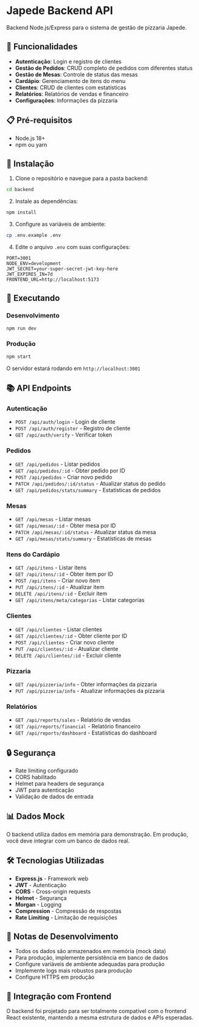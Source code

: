 # Japede Backend API

Backend Node.js/Express para o sistema de gestão de pizzaria Japede.

## 🚀 Funcionalidades

- **Autenticação**: Login e registro de clientes
- **Gestão de Pedidos**: CRUD completo de pedidos com diferentes status
- **Gestão de Mesas**: Controle de status das mesas
- **Cardápio**: Gerenciamento de itens do menu
- **Clientes**: CRUD de clientes com estatísticas
- **Relatórios**: Relatórios de vendas e financeiro
- **Configurações**: Informações da pizzaria

## 📋 Pré-requisitos

- Node.js 18+ 
- npm ou yarn

## 🔧 Instalação

1. Clone o repositório e navegue para a pasta backend:
```bash
cd backend
```

2. Instale as dependências:
```bash
npm install
```

3. Configure as variáveis de ambiente:
```bash
cp .env.example .env
```

4. Edite o arquivo `.env` com suas configurações:
```env
PORT=3001
NODE_ENV=development
JWT_SECRET=your-super-secret-jwt-key-here
JWT_EXPIRES_IN=7d
FRONTEND_URL=http://localhost:5173
```

## 🚀 Executando

### Desenvolvimento
```bash
npm run dev
```

### Produção
```bash
npm start
```

O servidor estará rodando em `http://localhost:3001`

## 📚 API Endpoints

### Autenticação
- `POST /api/auth/login` - Login de cliente
- `POST /api/auth/register` - Registro de cliente
- `GET /api/auth/verify` - Verificar token

### Pedidos
- `GET /api/pedidos` - Listar pedidos
- `GET /api/pedidos/:id` - Obter pedido por ID
- `POST /api/pedidos` - Criar novo pedido
- `PATCH /api/pedidos/:id/status` - Atualizar status do pedido
- `GET /api/pedidos/stats/summary` - Estatísticas de pedidos

### Mesas
- `GET /api/mesas` - Listar mesas
- `GET /api/mesas/:id` - Obter mesa por ID
- `PATCH /api/mesas/:id/status` - Atualizar status da mesa
- `GET /api/mesas/stats/summary` - Estatísticas de mesas

### Itens do Cardápio
- `GET /api/itens` - Listar itens
- `GET /api/itens/:id` - Obter item por ID
- `POST /api/itens` - Criar novo item
- `PUT /api/itens/:id` - Atualizar item
- `DELETE /api/itens/:id` - Excluir item
- `GET /api/itens/meta/categorias` - Listar categorias

### Clientes
- `GET /api/clientes` - Listar clientes
- `GET /api/clientes/:id` - Obter cliente por ID
- `POST /api/clientes` - Criar novo cliente
- `PUT /api/clientes/:id` - Atualizar cliente
- `DELETE /api/clientes/:id` - Excluir cliente

### Pizzaria
- `GET /api/pizzeria/info` - Obter informações da pizzaria
- `PUT /api/pizzeria/info` - Atualizar informações da pizzaria

### Relatórios
- `GET /api/reports/sales` - Relatório de vendas
- `GET /api/reports/financial` - Relatório financeiro
- `GET /api/reports/dashboard` - Estatísticas do dashboard

## 🔒 Segurança

- Rate limiting configurado
- CORS habilitado
- Helmet para headers de segurança
- JWT para autenticação
- Validação de dados de entrada

## 📊 Dados Mock

O backend utiliza dados em memória para demonstração. Em produção, você deve integrar com um banco de dados real.

## 🛠️ Tecnologias Utilizadas

- **Express.js** - Framework web
- **JWT** - Autenticação
- **CORS** - Cross-origin requests
- **Helmet** - Segurança
- **Morgan** - Logging
- **Compression** - Compressão de respostas
- **Rate Limiting** - Limitação de requisições

## 📝 Notas de Desenvolvimento

- Todos os dados são armazenados em memória (mock data)
- Para produção, implemente persistência em banco de dados
- Configure variáveis de ambiente adequadas para produção
- Implemente logs mais robustos para produção
- Configure HTTPS em produção

## 🤝 Integração com Frontend

O backend foi projetado para ser totalmente compatível com o frontend React existente, mantendo a mesma estrutura de dados e APIs esperadas.